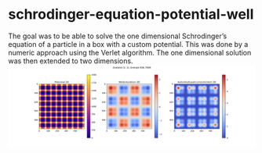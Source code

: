 # schrodinger-equation-potential-well
The goal was to be able to solve the one dimensional Schrodinger’s equation of a particle in a box with a custom potential. This was done by a numeric approach using the Verlet algorithm. The one dimensional solution was then extended to two dimensions.
![2D Wavefunction](https://raw.githubusercontent.com/lukaswittmann/schrodinger-equation-potential-well/main/examples_2d/2022-07-23%2010%3A35%3A21.321635state_2_2.png "Test")
